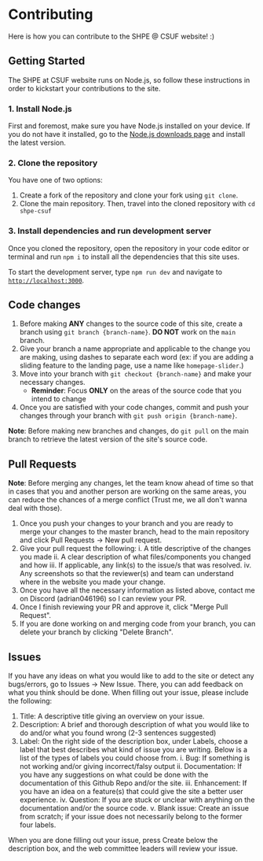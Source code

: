 # Contributing

Here is how you can contribute to the SHPE @ CSUF website! :) 

## Getting Started
The SHPE at CSUF website runs on Node.js, so follow these instructions in order to kickstart your contributions to the site.
### 1. Install Node.js
First and foremost, make sure you have Node.js installed on your device.  If you do not have it installed, go to the [Node.js downloads
page][nodejs_download] and install the latest version.
### 2. Clone the repository
You have one of two options:
1. Create a fork of the repository and clone your fork using `git clone`.
2. Clone the main repository.
Then, travel into the cloned repository with `cd shpe-csuf`
### 3. Install dependencies and run development server
Once you cloned the repository, open the repository in your code editor or terminal and run `npm i` to install all the dependencies
that this site uses.

To start the development server, type `npm run dev` and navigate to [`http://localhost:3000`](http://localhost:3000).

[nodejs_download]: https://nodejs.org/en/download

## Code changes
1. Before making **ANY** changes to the source code of this site, create a branch using `git branch {branch-name}`.  **DO NOT** work on the `main` branch.
2. Give your branch a name appropriate and applicable to the change you are making, using dashes to separate each word (ex: if you are adding a sliding feature to the landing page, use a name like `homepage-slider`.)
3. Move into your branch with `git checkout {branch-name}` and make your necessary changes.
   - **Reminder**: Focus **ONLY** on the areas of the source code that you intend to change
4. Once you are satisfied with your code changes, commit and push your changes through your branch with `git push origin {branch-name}`.

**Note**: Before making new branches and changes, do `git pull` on the main branch to retrieve the latest version of the site's source code.

## Pull Requests
**Note**: Before merging any changes, let the team know ahead of time so that in cases that you and another person are working on the same areas, you can reduce the chances of a merge conflict (Trust me, we all don't wanna deal with those).
1. Once you push your changes to your branch and you are ready to merge your changes to the master branch, head to the main repository and click Pull Requests → New pull request.
2. Give your pull request the following:
   i. A title descriptive of the changes you made
   ii. A clear description of what files/components you changed and how
   iii. If applicable, any link(s) to the issue/s that was resolved.
   iv. Any screenshots so that the reviewer(s) and team can understand where in the website you made your change.
3. Once you have all the necessary information as listed above, contact me on Discord (adrian046196) so I can review your PR.
4. Once I finish reviewing your PR and approve it, click "Merge Pull Request".
5. If you are done working on and merging code from your branch, you can delete your branch by clicking "Delete Branch".

## Issues
If you have any ideas on what you would like to add to the site or detect any bugs/errors, go to Issues → New Issue.
There, you can add feedback on what you think should be done.
When filling out your issue, please include the following:
1. Title: A descriptive title giving an overview on your issue.
2. Description: A brief and thorough description of what you would like to do and/or what you found wrong (2-3 sentences suggested)
3. Label: On the right side of the description box, under Labels, choose a label that best describes what kind of issue you are writing.
   Below is a list of the types of labels you could choose from.
   i. Bug: If something is not working and/or giving incorrect/falsy output
   ii. Documentation: If you have any suggestions on what could be done with the documentation of this Github Repo and/or the site.
   iii. Enhancement: If you have an idea on a feature(s) that could give the site a better user experience.
   iv. Question: If you are stuck or unclear with anything on the documentation and/or the source code.
   v. Blank issue: Create an issue from scratch; if your issue does not necessarily belong to the former four labels.

When you are done filling out your issue, press Create below the description box, and the web committee leaders will review your issue.

